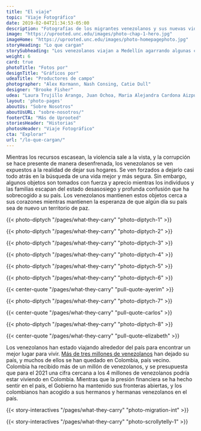 ```yaml
---
title: "El viaje"
topic: "Viaje Fotográfico"
date: 2019-02-04T21:34:53-05:00
description: "Fotografías de los migrantes venezolanos y sus nuevas vidas en Medellín."
image: "https://uprooted.unc.edu/images/photo-chap-1-hero.jpg"
imageHome: "https://uprooted.unc.edu/images/photo-homepagephoto.jpg"
storyHeading: "Lo que cargan"
storySubheading: "Los venezolanos viajan a Medellín agarrando algunas con mayor fuerza que otras."
weight: 6
card: true
photoTitle: "Fotos por"
designTitle: "Gráficos por"
udeaTitle: "Productores de campo"
photographer: "Alex Kormann, Nash Consing, Catie Dull"
designer: "Brooke Fisher"
udea: "Laura Trujillo Arango, Juan Ochoa, Maria Alejandra Cardona Aizpurua"
layout: 'photo-pages'
aboutUs: "Sobre Nosotros"
aboutUsURL: "sobre-nosotros/"
footerCTA: "Más de Uprooted"
storiesHeader: "Historias"
photosHeader: "Viaje Fotográfico"
cta: "Explorar"
url: "/lo-que-cargan/"
---
```


Mientras los recursos escasean, la violencia sale a la vista, y la corrupción se hace presente de manera desenfrenada, los venezolanos se ven expuestos a la realidad de dejar sus hogares. Se ven forzados a dejarlo casi todo atrás en la búsqueda de una vida mejor y más segura. Sin embargo, algunos objetos son tomados con fuerza y aprecio mientras los individuos y las familias escapan del estado desasosiego y profunda confusión que ha sobrecogido a su país. Los venezolanos mantienen estos objetos cerca a sus corazones mientras mantienen la esperanza de que algún día su país sea de nuevo un territorio de paz.

<!-- this one is for Kiara -->
{{< photo-diptych "/pages/what-they-carry" "photo-diptych-1" >}}

<!-- this one is for Deylena and Jonathan -->
{{< photo-diptych "/pages/what-they-carry" "photo-diptych-2" >}}

<!-- this one is for the third one -->
{{< photo-diptych "/pages/what-they-carry" "photo-diptych-3" >}}

<!-- this one is for Andrea -->
{{< photo-diptych "/pages/what-they-carry" "photo-diptych-4" >}}

<!-- this one is for Jeedri -->
{{< photo-diptych "/pages/what-they-carry" "photo-diptych-5" >}}

<!-- this one is for the dress item -->
{{< photo-diptych "/pages/what-they-carry" "photo-diptych-6" >}}

{{< center-quote "/pages/what-they-carry" "pull-quote-ayerim" >}}

<!-- this one is for Juan Carlos and Amalia the musician/chef -->
{{< photo-diptych "/pages/what-they-carry" "photo-diptych-7" >}}

{{< center-quote "/pages/what-they-carry" "pull-quote-carlos" >}}

<!-- this one is for Elizbaeth -->
{{< photo-diptych "/pages/what-they-carry" "photo-diptych-8" >}}

{{< center-quote "/pages/what-they-carry" "pull-quote-elizabeth" >}}

Los venezolanos han estado viajando alrededor del país para encontrar un mejor lugar para vivir. <a href="https://www.nytimes.com/2019/02/20/world/americas/venezuela-refugees-colombia.html" target="_blank" rel="noopener noreferrer">Más de tres millones de venezolanos</a> han dejado su país, y muchos de ellos se han quedado en Colombia, país vecino. Colombia ha recibido más de un millón de venezolanos, y se presupuesta que para el 2021 una cifra cercana a los 4 millones de venezolanos podría estar viviendo en Colombia. Mientras que la presión financiera se ha hecho sentir en el país, el Gobierno ha mantenido sus fronteras abiertas, y los colombianos han acogido a sus hermanos y hermanas venezolanos en el país.

{{< story-interactives "/pages/what-they-carry" "photo-migration-int" >}}

{{< story-interactives "/pages/what-they-carry" "photo-scrollytelly-1" >}}
